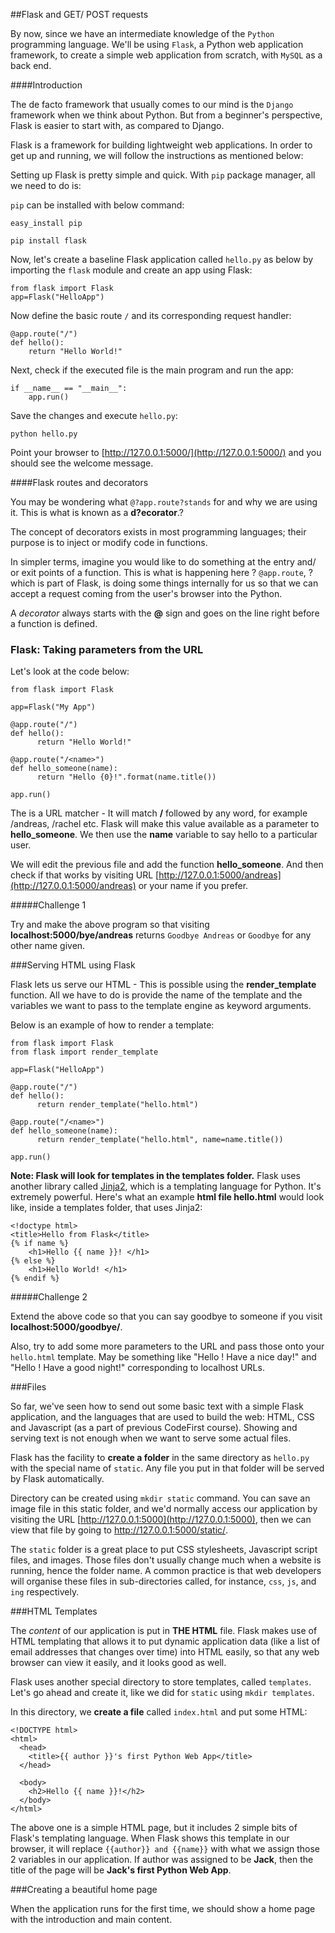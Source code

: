 ##Flask and GET/ POST requests

By now, since we have an intermediate knowledge of the `Python` programming language. We'll be using `Flask`, a Python web application framework, to create a simple web application from scratch, with `MySQL` as a back end.

####Introduction 

The de facto framework that usually comes to our mind is the `Django` framework when we think about Python. But from a beginner's perspective, Flask is easier to start with, as compared to Django.

Flask is a framework for building lightweight web applications. In order to get up and running, we will follow the instructions as mentioned below:

Setting up Flask is pretty simple and quick. With `pip` package manager, all we need to do is:

`pip` can be installed with below command:

~~~{.python}
easy_install pip
~~~

~~~{.python}
pip install flask
~~~

Now, let's create a baseline Flask application called `hello.py` as below by importing the `flask` module and create an app using Flask:

~~~{.python}
from flask import Flask
app=Flask("HelloApp")
~~~

Now define the basic route `/` and its corresponding request handler:

~~~{.python}
@app.route("/")
def hello():
    return "Hello World!"
~~~

Next, check if the executed file is the main program and run the app:

~~~{.python}
if __name__ == "__main__":
    app.run() 
~~~

Save the changes and execute `hello.py`:

~~~{.python}
python hello.py
~~~

Point your browser to [http://127.0.0.1:5000/](http://127.0.0.1:5000/) and you should see the welcome message.

####Flask routes and decorators

You may be wondering what `@?app.route?stands` for and why we are using it. This is what is known as a **d?ecorator**.? 

The concept of decorators exists in most programming languages; their purpose is to inject or modify code in functions. 

In simpler terms, imagine you would like to do something at the entry and/ or exit points of a function. 
This is what is happening here ? `@app.route`, ?which is part of Flask, is doing some things internally for us so that we can accept a request coming from the user's browser into the Python. 

A *decorator* always starts with the **@** sign and goes on the line right before a function is defined.

### Flask: Taking parameters from the URL

Let's look at the code below:

~~~{.python}
from flask import Flask

app=Flask("My App")

@app.route("/")
def hello():
      return "Hello World!"
      
@app.route("/<name>")
def hello_someone(name):
      return "Hello {0}!".format(name.title())
      
app.run()
~~~

The **<name>** is a URL matcher - It will match **/** followed by any word, for example /andreas, /rachel etc. Flask will make this value available as a parameter to **hello_someone**. We then use the **name** variable to say hello to a particular user. 

We will edit the previous file and add the function **hello_someone**. And then check if that works by visiting URL [http://127.0.0.1:5000/andreas](http://127.0.0.1:5000/andreas) or your name if you prefer.

#####Challenge 1

Try and make the above program so that visiting **localhost:5000/bye/andreas** returns `Goodbye Andreas` or `Goodbye` for any other name given.

###Serving HTML using Flask

Flask lets us serve our HTML - This is possible using the **render_template** function. All we have to do is provide the name of the template and the variables we want to pass to the template engine as keyword arguments. 

Below is an example of how to render a template:

~~~{.python}
from flask import Flask
from flask import render_template

app=Flask("HelloApp")

@app.route("/")
def hello():
      return render_template("hello.html")
      
@app.route("/<name>")
def hello_someone(name):
      return render_template("hello.html", name=name.title())
      
app.run()      
~~~

**Note: Flask will look for templates in the templates folder.**
Flask uses another library called [Jinja2](http://jinja.pocoo.org/docs/dev/), which is a templating language for Python. It's extremely powerful. Here's what an example **html file hello.html** would look like, inside a templates folder, that uses Jinja2:

~~~
<!doctype html>
<title>Hello from Flask</title>
{% if name %}
    <h1>Hello {{ name }}! </h1>
{% else %}
    <h1>Hello World! </h1>
{% endif %}
~~~

#####Challenge 2

Extend the above code so that you can say goodbye to someone if you visit **localhost:5000/goodbye/<username>**.

Also, try to add some more parameters to the URL and pass those onto your `hello.html` template. May be something like "Hello <username>! Have a nice day!" and "Hello <username>! Have a good night!" corresponding to localhost URLs.

###Files

So far, we've seen how to send out some basic text with a simple Flask application, and the languages that are used to build the web: HTML, CSS and Javascript (as a part of previous CodeFirst course). Showing and serving text is not enough when we want to serve some actual files.

Flask has the facility to **create a folder** in the same directory as `hello.py` with the special name of `static`. Any file you put in that folder will be served by Flask automatically. 

Directory can be created using `mkdir static` command. You can save an image file in this static folder, and we'd normally access our application by visiting the URL [http://127.0.0.1:5000](http://127.0.0.1:5000), then  we can view that file by going to [http://127.0.0.1:5000/static/<image>](http://127.0.0.1:5000/static/<image>).

The `static` folder is a great place to put CSS stylesheets, Javascript script files, and images. Those files don't usually change much when a website is running, hence the folder name. A common practice is that web developers will organise these files in sub-directories called, for instance, `css`, `js`, and `ing` respectively.

###HTML Templates

The *content* of our application is put in **THE HTML** file. Flask makes use of HTML templating that allows it to put dynamic application data (like a list of email addresses that changes over time) into HTML easily, so that any web browser can view it easily, and it looks good as well. 

Flask uses another special directory to store templates, called `templates`. Let's go ahead and create it, like we did for `static` using `mkdir templates`. 

In this directory, we **create a file** called `index.html` and put some HTML: 

~~~{.html}
<!DOCTYPE html>
<html>
  <head>
    <title>{{ author }}'s first Python Web App</title>
  </head>

  <body>
    <h2>Hello {{ name }}!</h2>
  </body>
</html>
~~~

The above one is a simple HTML page, but it includes 2 simple bits of Flask's templating language. When Flask shows this template in our browser, it will replace `{{author}} and {{name}}` with what we assign those 2 variables in our application. If author was assigned to be **Jack**, then the title of the page will be **Jack's first Python Web  App**.

###Creating a beautiful home page

When the application runs for the first time, we should show a home page with the introduction and main content. 

